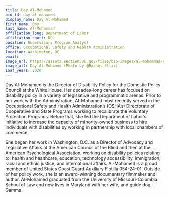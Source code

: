 ```yaml
---
title: Day Al-Mohamed
bio_id: day-al-mohamed
display_name: Day Al-Mohamed
first_name: Day
last_name: Al-Mohammad
affiliation_long: Department of Labor
affiliation_short: DOL
position: Supervisory Program Analyst
office: Occupational Safety and Health Administration
location: Washington, DC
email: 
image_url: https://assets.section508.gov/files/bio-images/al-mohammad-day.png
image_alt: Day Al-Mohamed (Photo by @Rachel Ellis)
iaaf_years: 2020
---
```


Day Al-Mohamed is the Director of Disability Policy for the Domestic Policy Council at the White House. Her decades-long career has focused on disability policy in a variety of legislative and programmatic arenas. Prior to her work with the Administration, Al-Mohamed most recently served in the Occupational Safety and Health Administration’s (OSHA’s) Directorate of Cooperative and State Programs working to recalibrate the Voluntary Protection Programs. Before that, she led the Department of Labor’s initiative to increase the capacity of minority-owned business to hire individuals with disabilities by working in partnership with local chambers of commerce.

She began her work in Washington, D.C. as a Director of Advocacy and Legislative Affairs at the American Council of the Blind and then at the American Psychological Association, working on disability policies relating to: health and healthcare, education, technology accessibility, immigration, racial and ethnic justice, and international affairs. Al-Mohamed is a proud member of United States Coast Guard Auxiliary Flotilla 054-24-01. Outside of her policy work, she is an award-winning documentary filmmaker and author. Al-Mohamed graduated from the University of Missouri-Columbia School of Law and now lives in Maryland with her wife, and guide dog - Gamma.